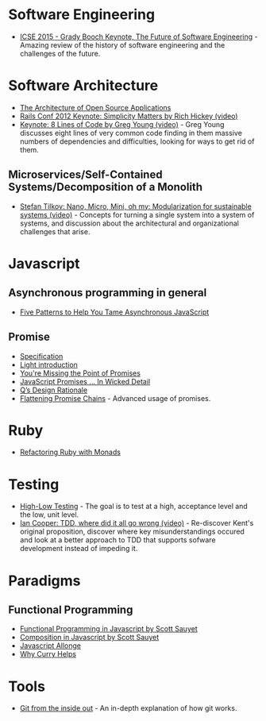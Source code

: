 Software Engineering
=====================
* [ICSE 2015 - Grady Booch Keynote, The Future of Software Engineering](https://www.youtube.com/watch?v=h1TGJJ-F-fE) - Amazing review of the history of software engineering and the challenges of the future.

Software Architecture
=====================

* [The Architecture of Open Source Applications](http://aosabook.org/en/index.html)
* [Rails Conf 2012 Keynote: Simplicity Matters by Rich Hickey (video)](https://www.youtube.com/watch?v=rI8tNMsozo0)
* [Keynote: 8 Lines of Code by Greg Young (video)](http://www.infoq.com/presentations/8-lines-code-refactoring) - Greg Young discusses eight lines of very common code finding in them massive numbers of dependencies and difficulties, looking for ways to get rid of them.

Microservices/Self-Contained Systems/Decomposition of a Monolith
---------------------------

* [Stefan Tilkov: Nano, Micro, Mini, oh my: Modularization for sustainable systems (video)](https://www.youtube.com/watch?v=HYiLzji7MuY) -  Concepts for turning a single system into a system of systems, and discussion about the architectural and organizational challenges that arise.

Javascript
==========

Asynchronous programming in general
-----------------------------------

* [Five Patterns to Help You Tame Asynchronous JavaScript](http://tech.pro/blog/1402/five-patterns-to-help-you-tame-asynchronous-javascript)

Promise
-------

* [Specification](https://promisesaplus.com/)
* [Light introduction](https://www.promisejs.org/)
* [You're Missing the Point of Promises](https://blog.domenic.me/youre-missing-the-point-of-promises/)
* [JavaScript Promises ... In Wicked Detail](http://www.mattgreer.org/articles/promises-in-wicked-detail/)
* [Q’s Design Rationale](https://github.com/kriskowal/q/blob/v1/design/README.js)
* [Flattening Promise Chains](http://solutionoptimist.com/2013/12/27/javascript-promise-chains-2/) - Advanced usage of promises.

Ruby
====

* [Refactoring Ruby with Monads](http://codon.com/refactoring-ruby-with-monads)

Testing
=======

* [High-Low Testing](http://mikepackdev.com/blog_posts/39-high-low-testing) - The goal is to test at a high, acceptance level and the low, unit level.
* [Ian Cooper: TDD, where did it all go wrong (video)](https://vimeo.com/68375232) - Re-discover Kent's original proposition, discover where key misunderstandings occured and look at a better approach to TDD that supports sofware development instead of impeding it.

Paradigms
=========

Functional Programming
----------------------

* [Functional Programming in Javascript by Scott Sauyet](http://scott.sauyet.com/Javascript/Talk/2014/01/FuncProgTalk/#slide-0)
* [Composition in Javascript by Scott Sauyet](http://scott.sauyet.com/Javascript/Talk/Compose/2013-05-22/#slide-0)
* [Javascript Allonge](https://leanpub.com/javascript-allonge/read)
* [Why Curry Helps](https://web.archive.org/web/20140714014530/http://hughfdjackson.com/javascript/why-curry-helps)

Tools
=====

* [Git from the inside out](https://codewords.recurse.com/issues/two/git-from-the-inside-out) - An in-depth explanation of how git works.
